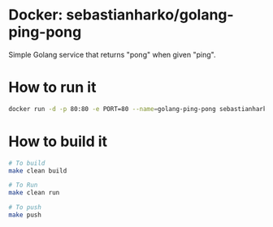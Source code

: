 # Docker: sebastianharko/golang-ping-pong

Simple Golang service that returns "pong" when given "ping".

# How to run it

```bash
docker run -d -p 80:80 -e PORT=80 --name=golang-ping-pong sebastianharko/golang-ping-pong
```

# How to build it

```bash
# To build
make clean build

# To Run
make clean run

# To push
make push
```
